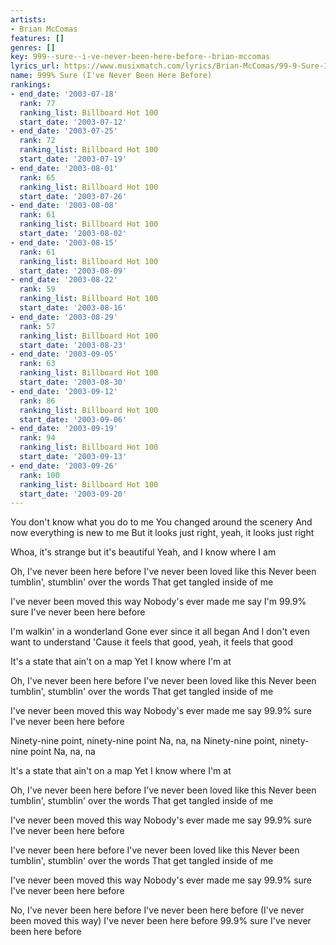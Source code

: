 ```yaml
---
artists:
- Brian McComas
features: []
genres: []
key: 999--sure--i-ve-never-been-here-before--brian-mccomas
lyrics_url: https://www.musixmatch.com/lyrics/Brian-McComas/99-9-Sure-I-ve-Never-Been-Here-Before
name: 999% Sure (I've Never Been Here Before)
rankings:
- end_date: '2003-07-18'
  rank: 77
  ranking_list: Billboard Hot 100
  start_date: '2003-07-12'
- end_date: '2003-07-25'
  rank: 72
  ranking_list: Billboard Hot 100
  start_date: '2003-07-19'
- end_date: '2003-08-01'
  rank: 65
  ranking_list: Billboard Hot 100
  start_date: '2003-07-26'
- end_date: '2003-08-08'
  rank: 61
  ranking_list: Billboard Hot 100
  start_date: '2003-08-02'
- end_date: '2003-08-15'
  rank: 61
  ranking_list: Billboard Hot 100
  start_date: '2003-08-09'
- end_date: '2003-08-22'
  rank: 59
  ranking_list: Billboard Hot 100
  start_date: '2003-08-16'
- end_date: '2003-08-29'
  rank: 57
  ranking_list: Billboard Hot 100
  start_date: '2003-08-23'
- end_date: '2003-09-05'
  rank: 63
  ranking_list: Billboard Hot 100
  start_date: '2003-08-30'
- end_date: '2003-09-12'
  rank: 86
  ranking_list: Billboard Hot 100
  start_date: '2003-09-06'
- end_date: '2003-09-19'
  rank: 94
  ranking_list: Billboard Hot 100
  start_date: '2003-09-13'
- end_date: '2003-09-26'
  rank: 100
  ranking_list: Billboard Hot 100
  start_date: '2003-09-20'
---
```

You don't know what you do to me
You changed around the scenery
And now everything is new to me
But it looks just right, yeah, it looks just right

Whoa, it's strange but it's beautiful
Yeah, and I know where I am

Oh, I've never been here before
I've never been loved like this
Never been tumblin', stumblin' over the words
That get tangled inside of me

I've never been moved this way
Nobody's ever made me say
I'm 99.9% sure
I've never been here before

I'm walkin' in a wonderland
Gone ever since it all began
And I don't even want to understand
'Cause it feels that good, yeah, it feels that good

It's a state that ain't on a map
Yet I know where I'm at

Oh, I've never been here before
I've never been loved like this
Never been tumblin', stumblin' over the words
That get tangled inside of me

I've never been moved this way
Nobody's ever made me say
99.9% sure
I've never been here before

Ninety-nine point, ninety-nine point
Na, na, na
Ninety-nine point, ninety-nine point
Na, na, na

It's a state that ain't on a map
Yet I know where I'm at

Oh, I've never been here before
I've never been loved like this
Never been tumblin', stumblin' over the words
That get tangled inside of me

I've never been moved this way
Nobody's ever made me say
99.9% sure
I've never been here before

I've never been here before
I've never been loved like this
Never been tumblin', stumblin' over the words
That get tangled inside of me

I've never been moved this way
Nobody's ever made me say
99.9% sure
I've never been here before

No, I've never been here before
I've never been here before
(I've never been moved this way)
I've never been here before
99.9% sure
I've never been here before
